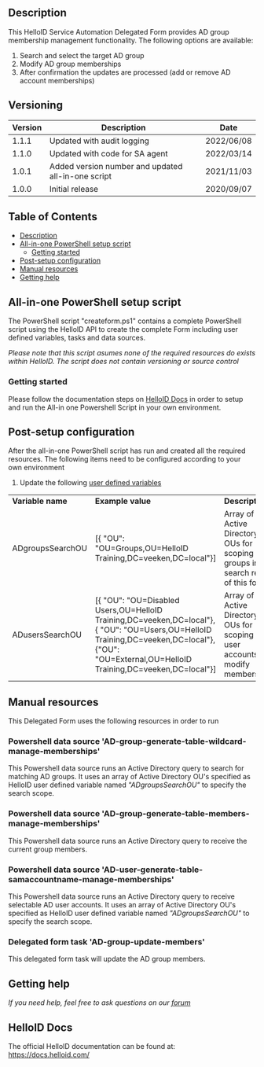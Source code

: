 <!-- Description -->
## Description
This HelloID Service Automation Delegated Form provides AD group membership management functionality. The following options are available:
 1. Search and select the target AD group
 3. Modify AD group memberships
 5. After confirmation the updates are processed (add or remove AD account memberships)

## Versioning
| Version | Description | Date |
| - | - | - |
| 1.1.1   | Updated with audit logging | 2022/06/08  |
| 1.1.0   | Updated with code for SA agent | 2022/03/14  |
| 1.0.1   | Added version number and updated all-in-one script | 2021/11/03  |
| 1.0.0   | Initial release | 2020/09/07  |

<!-- TABLE OF CONTENTS -->
## Table of Contents
* [Description](#description)
* [All-in-one PowerShell setup script](#all-in-one-powershell-setup-script)
  * [Getting started](#getting-started)
* [Post-setup configuration](#post-setup-configuration)
* [Manual resources](#manual-resources)
* [Getting help](#getting-help)


## All-in-one PowerShell setup script
The PowerShell script "createform.ps1" contains a complete PowerShell script using the HelloID API to create the complete Form including user defined variables, tasks and data sources.

 _Please note that this script asumes none of the required resources do exists within HelloID. The script does not contain versioning or source control_


### Getting started
Please follow the documentation steps on [HelloID Docs](https://docs.helloid.com/hc/en-us/articles/360017556559-Service-automation-GitHub-resources) in order to setup and run the All-in one Powershell Script in your own environment.

 
## Post-setup configuration
After the all-in-one PowerShell script has run and created all the required resources. The following items need to be configured according to your own environment
 1. Update the following [user defined variables](https://docs.helloid.com/hc/en-us/articles/360014169933-How-to-Create-and-Manage-User-Defined-Variables)
<table>
  <tr><td><strong>Variable name</strong></td><td><strong>Example value</strong></td><td><strong>Description</strong></td></tr>
  <tr><td>ADgroupsSearchOU</td><td>[{ "OU": "OU=Groups,OU=HelloID Training,DC=veeken,DC=local"}]</td><td>Array of Active Directory OUs for scoping AD groups in the search result of this form</td></tr>
  <tr><td>ADusersSearchOU</td><td>[{ "OU": "OU=Disabled Users,OU=HelloID Training,DC=veeken,DC=local"},{ "OU": "OU=Users,OU=HelloID Training,DC=veeken,DC=local"},{"OU": "OU=External,OU=HelloID Training,DC=veeken,DC=local"}]</td><td>Array of Active Directory OUs for scoping AD user accounts to modify memberships</td></tr>
</table>

## Manual resources
This Delegated Form uses the following resources in order to run

### Powershell data source 'AD-group-generate-table-wildcard-manage-memberships'
This Powershell data source runs an Active Directory query to search for matching AD groups. It uses an array of Active Directory OU's specified as HelloID user defined variable named _"ADgroupsSearchOU"_ to specify the search scope.

### Powershell data source 'AD-group-generate-table-members-manage-memberships'
This Powershell data source runs an Active Directory query to receive the current group members.

### Powershell data source 'AD-user-generate-table-samaccountname-manage-memberships'
This Powershell data source runs an Active Directory query to receive selectable AD user accounts. It uses an array of Active Directory OU's specified as HelloID user defined variable named _"ADgroupsSearchOU"_ to specify the search scope.

### Delegated form task 'AD-group-update-members'
This delegated form task will update the AD group members.

## Getting help
_If you need help, feel free to ask questions on our [forum](https://forum.helloid.com/forum/helloid-connectors/service-automation/496-helloid-sa-active-directory-ad-group-manage-memberships)_

## HelloID Docs
The official HelloID documentation can be found at: https://docs.helloid.com/